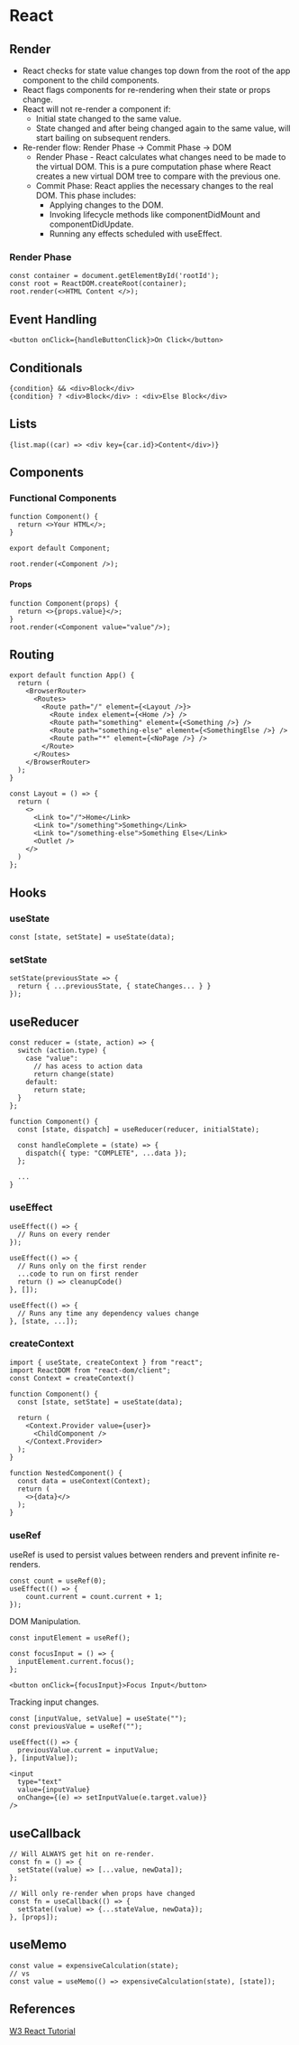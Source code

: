 # React

## Render

- React checks for state value changes top down from the root of the app component to the child components.
- React flags components for re-rendering when their state or props change.
- React will not re-render a component if:
  - Initial state changed to the same value.
  - State changed and after being changed again to the same value, will start bailing on subsequent renders.
- Re-render flow: Render Phase -> Commit Phase -> DOM
  - Render Phase - React calculates what changes need to be made to the virtual DOM. This is a pure computation phase where React creates a new virtual DOM tree to compare with the previous one.
  - Commit Phase: React applies the necessary changes to the real DOM. This phase includes:
    - Applying changes to the DOM.
    - Invoking lifecycle methods like componentDidMount and componentDidUpdate.
    - Running any effects scheduled with useEffect.

### Render Phase

```
const container = document.getElementById('rootId');
const root = ReactDOM.createRoot(container);
root.render(<>HTML Content </>);
```

## Event Handling

```
<button onClick={handleButtonClick}>On Click</button>
```

## Conditionals

```
{condition} && <div>Block</div>
{condition} ? <div>Block</div> : <div>Else Block</div>
```

## Lists

```
{list.map((car) => <div key={car.id}>Content</div>)}
```

## Components

### Functional Components

```
function Component() {
  return <>Your HTML</>;
}

export default Component;
```

```
root.render(<Component />);
```

#### Props

```
function Component(props) {
  return <>{props.value}</>;
}
root.render(<Component value="value"/>);
```

## Routing

```
export default function App() {
  return (
    <BrowserRouter>
      <Routes>
        <Route path="/" element={<Layout />}>
          <Route index element={<Home />} />
          <Route path="something" element={<Something />} />
          <Route path="something-else" element={<SomethingElse />} />
          <Route path="*" element={<NoPage />} />
        </Route>
      </Routes>
    </BrowserRouter>
  );
}
```

```
const Layout = () => {
  return (
    <>
      <Link to="/">Home</Link>
      <Link to="/something">Something</Link>
      <Link to="/something-else">Something Else</Link>
      <Outlet />
    </>
  )
};
```

## Hooks

### useState

```
const [state, setState] = useState(data);
```

### setState

```
setState(previousState => {
  return { ...previousState, { stateChanges... } }
});
```

## useReducer

```
const reducer = (state, action) => {
  switch (action.type) {
    case "value":
      // has acess to action data
      return change(state)
    default:
      return state;
  }
};

function Component() {
  const [state, dispatch] = useReducer(reducer, initialState);

  const handleComplete = (state) => {
    dispatch({ type: "COMPLETE", ...data });
  };

  ...
}
```

### useEffect

```
useEffect(() => {
  // Runs on every render
});

useEffect(() => {
  // Runs only on the first render
  ...code to run on first render
  return () => cleanupCode()
}, []);

useEffect(() => {
  // Runs any time any dependency values change
}, [state, ...]);
```

### createContext

```
import { useState, createContext } from "react";
import ReactDOM from "react-dom/client";
const Context = createContext()
```

```
function Component() {
  const [state, setState] = useState(data);

  return (
    <Context.Provider value={user}>
      <ChildComponent />
    </Context.Provider>
  );
}
```

```
function NestedComponent() {
  const data = useContext(Context);
  return (
    <>{data}</>
  );
}
```

### useRef

useRef is used to persist values between renders and prevent infinite re-renders.

```
const count = useRef(0);
useEffect(() => {
    count.current = count.current + 1;
});
```

DOM Manipulation.

```
const inputElement = useRef();

const focusInput = () => {
  inputElement.current.focus();
};

<button onClick={focusInput}>Focus Input</button>
```

Tracking input changes.

```
const [inputValue, setValue] = useState("");
const previousValue = useRef("");

useEffect(() => {
  previousValue.current = inputValue;
}, [inputValue]);

<input
  type="text"
  value={inputValue}
  onChange={(e) => setInputValue(e.target.value)}
/>
```

## useCallback

```
// Will ALWAYS get hit on re-render.
const fn = () => {
  setState((value) => [...value, newData]);
};

// Will only re-render when props have changed
const fn = useCallback(() => {
  setState((value) => {...stateValue, newData});
}, [props]);
```

## useMemo

```
const value = expensiveCalculation(state);
// vs
const value = useMemo(() => expensiveCalculation(state), [state]);
```

## References

[W3 React Tutorial](https://www.w3schools.com/REACT/)
